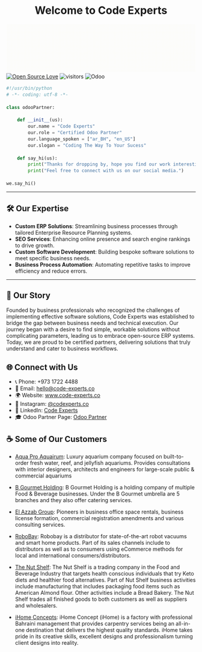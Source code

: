 <h1 align="center">
  Welcome to Code Experts
</h1>

![](https://github.com/CodeExperts973/CodeExperts973/blob/main/code%20experts%20logogif.gif)
[![Open Source Love](https://badges.frapsoft.com/os/v1/open-source.svg?v=102)](https://github.com/ellerbrock/open-source-badge/)
![visitors](https://visitor-badge.laobi.icu/badge?page_id=codeexperts973.codeexperts973)
![Odoo](https://img.shields.io/badge/Odoo-714B67?logo=Odoo&logoColor=fff)



```python
#!/usr/bin/python
# -*- coding: utf-8 -*-

class odooPartner:

    def __init__(us):
        our.name = "Code Experts"
        our.role = "Certified Odoo Partner"
        our.language_spoken = ["ar_BH", "en_US"]
        our.slogan = "Coding The Way To Your Sucess"

    def say_hi(us):
        print("Thanks for dropping by, hope you find our work interesting.")
        print("Feel free to connect with us on our social media.")

we.say_hi()
```


---

## 🛠️ Our Expertise

- **Custom ERP Solutions**: Streamlining business processes through tailored Enterprise Resource Planning systems.
- **SEO Services**: Enhancing online presence and search engine rankings to drive growth.
- **Custom Software Development**: Building bespoke software solutions to meet specific business needs.
- **Business Process Automation**: Automating repetitive tasks to improve efficiency and reduce errors.

---
## 💼 Our Story

Founded by business professionals who recognized the challenges of implementing effective software solutions, Code Experts was established to bridge the gap between business needs and technical execution. Our journey began with a desire to find simple, workable solutions without complicating parameters, leading us to embrace open-source ERP systems. Today, we are proud to be certified partners, delivering solutions that truly understand and cater to business workflows.

## 🌐 Connect with Us

- 📞 Phone: +973 1722 4488
- 📧 Email: hello@code-experts.co
- 🌍 Website: www.code-experts.co
- 📸 Instagram: [@codexperts.co](https://www.instagram.com/codexperts.co/)
- 💼 LinkedIn: [Code Experts](https://www.linkedin.com/company/code-experts)
- :mortar_board: Odoo Partner Page: [Odoo Partner](https://www.odoo.com/partners/code-experts-it-solutions-co-w-l-l-10570065?country_id=23)

## ☕ Some of Our Customers
- [Aqua Pro Aquairum](https://www.aquaprobh.com/): Luxury aquarium company focused on built-to-order fresh water, reef, and jellyfish aquariums. Provides consultations with interior designers, architects and engineers for large-scale public & commercial aquariums
- [B Gourmet Holding](https://www.odoo.com/customers/b-gourmet-holding-w-l-l-12729577): B Gourmet Holding is a holding company of multiple Food & Beverage businesses. Under the B Gourmet umbrella are 5 branches and they also offer catering services.
- [El Azzab Group](http://www.elazzabgroup.com/): Pioneers in business office space rentals, business license formation, commercial registration amendments and various consulting services.
- [RoboBay](https://robo-bay.com/): Robobay is a distributor for state-of-the-art robot vacuums and smart home products. Part of its sales channels include to distributors as well as to consumers using eCommerce methods for local and international consumers/distributors.
- [The Nut Shelf](https://www.thenutshelf.com/): The Nut Shelf is a trading company in the Food and Beverage Industry that targets health conscious individuals that try Keto diets and healthier food alternatives. Part of Nut Shelf business activities include manufacturing that includes packaging food items such as American Almond flour. Other activities include a Bread Bakery. The Nut Shelf trades all finished goods to both customers as well as suppliers and wholesalers.

- [iHome Concepts](https://www.ihome-concept.com/): iHome Concept (iHome) is a factory with professional Bahraini management that provides carpentry services being an all-in-one destination that delivers the highest quality standards. iHome takes pride in its creative skills, excellent designs and professionalism turning client designs into reality. 

